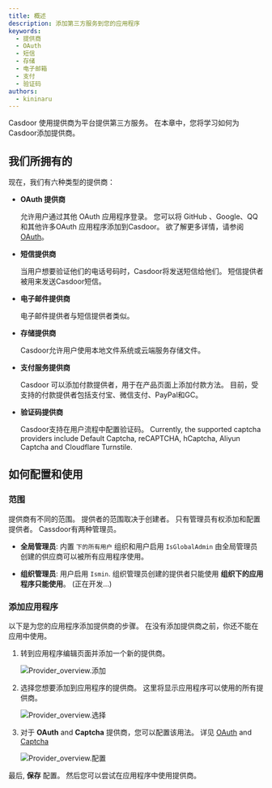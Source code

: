 ```yaml
---
title: 概述
description: 添加第三方服务到您的应用程序
keywords:
  - 提供商
  - OAuth
  - 短信
  - 存储
  - 电子邮箱
  - 支付
  - 验证码
authors:
  - kininaru
---
```


Casdoor 使用提供商为平台提供第三方服务。 在本章中，您将学习如何为Casdoor添加提供商。

## 我们所拥有的

现在，我们有六种类型的提供商：

- **OAuth 提供商**

  允许用户通过其他 OAuth 应用程序登录。 您可以将 GitHub 、Google、QQ 和其他许多OAuth 应用程序添加到Casdoor。 欲了解更多详情，请参阅 [OAuth](/docs/provider/oauth/overview)。
- **短信提供商**

  当用户想要验证他们的电话号码时，Casdoor将发送短信给他们。 短信提供者被用来发送Casdoor短信。
- **电子邮件提供商**

  电子邮件提供者与短信提供者类似。
- **存储提供商**

  Casdoor允许用户使用本地文件系统或云端服务存储文件。
- **支付服务提供商**

  Casdoor 可以添加付款提供者，用于在产品页面上添加付款方法。 目前，受支持的付款提供者包括支付宝、微信支付、PayPal和GC。
- **验证码提供商**

  Casdoor支持在用户流程中配置验证码。 Currently, the supported captcha providers include Default Captcha, reCAPTCHA, hCaptcha, Aliyun Captcha and Cloudflare Turnstile.

## 如何配置和使用

### 范围

提供商有不同的范围。 提供者的范围取决于创建者。 只有管理员有权添加和配置提供者。 Cassdoor有两种管理员。

- **全局管理员**: 内置 `下的所有用户` 组织和用户启用 `IsGlobalAdmin` 由全局管理员创建的供应商可以被所有应用程序使用。

- **组织管理员**: 用户启用 `Ismin`. 组织管理员创建的提供者只能使用 **组织下的应用程序只能使用**。 (正在开发...)

### 添加应用程序

以下是为您的应用程序添加提供商的步骤。 在没有添加提供商之前，你还不能在应用中使用。

1. 转到应用程序编辑页面并添加一个新的提供商。

    ![Provider_overview.添加](/img/providers/provider_overview_add.png)

2. 选择您想要添加到应用程序的提供商。 这里将显示应用程序可以使用的所有提供商。

    ![Provider_overview.选择](/img/providers/provider_overview_select.png)

3. 对于 **OAuth** and **Captcha** 提供商，您可以配置该用法。 详见 [OAuth](/docs/provider/oauth/overview/#applied-in-application) and [Captcha](/docs/provider/captcha/default#applied-in-application)

    ![Provider_overview.配置](/img/providers/provider_overview_config.png)

最后, **保存** 配置。 然后您可以尝试在应用程序中使用提供商。
